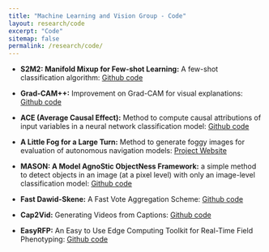 ```yaml
---
title: "Machine Learning and Vision Group - Code"
layout: research/code
excerpt: "Code"
sitemap: false
permalink: /research/code/
---
```



- **S2M2: Manifold Mixup for Few-shot Learning:** A few-shot classification algorithm: <a href="https://github.com/nupurkmr9/S2M2_fewshot">Github code</a>

- **Grad-CAM\+\+:** Improvement on Grad-CAM for visual explanations: <a href="https://github.com/adityac94/Grad_CAM_plus_plus">Github code</a>

- **ACE (Average Causal Effect):** Method to compute causal attributions of input variables in a neural network classification model: <a href="https://github.com/Piyushi-0/ACE">Github code</a>

- **A Little Fog for a Large Turn:** Method to generate foggy images for evaluation of autonomous navigation models: <a href="https://code-assasin.github.io/little_fog">Project Website</a>

- **MASON: A Model AgnoStic ObjectNess Framework:** a simple method to detect objects in an image (at a pixel level) with only an image-level classification model: <a href="https://github.com/JosephKJ/MASON">Github code</a>

- **Fast Dawid-Skene:** A Fast Vote Aggregation Scheme: <a href="https://github.com/sukrutrao/Fast-Dawid-Skene">Github code</a>

- **Cap2Vid:** Generating Videos from Captions: <a href="https://github.com/Singularity42/cap2vid">Github code</a>

- **EasyRFP:** An Easy to Use Edge Computing Toolkit for Real-Time Field Phenotyping: <a href="https://github.com/lab1055/easy-rfp">Github code</a>
